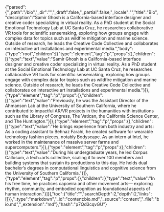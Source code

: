 {"parsed":{"_path":"/bio","_dir":"","_draft":false,"_partial":false,"_locale":"","title":"Bio","description":"Samir Ghosh is a California-based interface designer and creative coder specializing in virtual reality. As a PhD student at the Social Emotional Technology Lab at UC Santa Cruz, he researches collaborative VR tools for scientific sensemaking, exploring how groups engage with complex data for topics such as wildfire mitigation and marine science. Outside of research, he leads the Creative Code Collective and collaborates on interactive art installations and experimental media.","body":{"type":"root","children":[{"type":"element","tag":"p","props":{},"children":[{"type":"text","value":"Samir Ghosh is a California-based interface designer and creative coder specializing in virtual reality. As a PhD student at the Social Emotional Technology Lab at UC Santa Cruz, he researches collaborative VR tools for scientific sensemaking, exploring how groups engage with complex data for topics such as wildfire mitigation and marine science. Outside of research, he leads the Creative Code Collective and collaborates on interactive art installations and experimental media."}]},{"type":"element","tag":"p","props":{},"children":[{"type":"text","value":"Previously, he was the Assistant Director of the Ahmanson Lab at the University of Southern California, where he contributed to impactful AR/VR projects in the humanities with institutions such as the Library of Congress, The Vatican, the California Science Center, and The Huntington."}]},{"type":"element","tag":"p","props":{},"children":[{"type":"text","value":"He brings experience from both industry and arts: As a coding assistant to Behnaz Farahi, he created software for wearable technology fashion pieces, notably Bodyscape. As an intern at Intel, he worked in the maintenance of massive server farms and supercomputers."}]},{"type":"element","tag":"p","props":{},"children":[{"type":"text","value":"During his undergraduate years, he led Corpus Callosum, a tech+arts collective, scaling it to over 100 members and building systems that sustain its productions to this day. He holds dual bachelor’s degrees in computational linguistics and cognitive science from the University of Southern California."}]},{"type":"element","tag":"p","props":{},"children":[{"type":"text","value":"In his free time, he practices capoeira and other movement arts— exploring rhythm, community, and embodied cognition as foundational aspects of human interaction."}]}],"toc":{"title":"","searchDepth":2,"depth":2,"links":[]}},"_type":"markdown","_id":"content:bio.md","_source":"content","_file":"bio.md","_extension":"md"},"hash":"p7Qd3cqvGU"}